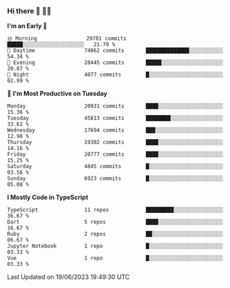 ### Hi there 👋 🧑‍💻



<!--START_SECTION:waka-->
**I'm an Early 🐤** 

```text
🌞 Morning                29701 commits       █████░░░░░░░░░░░░░░░░░░░░   21.79 % 
🌆 Daytime                74062 commits       ██████████████░░░░░░░░░░░   54.34 % 
🌃 Evening                28445 commits       █████░░░░░░░░░░░░░░░░░░░░   20.87 % 
🌙 Night                  4077 commits        █░░░░░░░░░░░░░░░░░░░░░░░░   02.99 % 
```
📅 **I'm Most Productive on Tuesday** 

```text
Monday                   20931 commits       ████░░░░░░░░░░░░░░░░░░░░░   15.36 % 
Tuesday                  45813 commits       ████████░░░░░░░░░░░░░░░░░   33.62 % 
Wednesday                17694 commits       ███░░░░░░░░░░░░░░░░░░░░░░   12.98 % 
Thursday                 19302 commits       ████░░░░░░░░░░░░░░░░░░░░░   14.16 % 
Friday                   20777 commits       ████░░░░░░░░░░░░░░░░░░░░░   15.25 % 
Saturday                 4845 commits        █░░░░░░░░░░░░░░░░░░░░░░░░   03.56 % 
Sunday                   6923 commits        █░░░░░░░░░░░░░░░░░░░░░░░░   05.08 % 
```


**I Mostly Code in TypeScript** 

```text
TypeScript               11 repos            █████████░░░░░░░░░░░░░░░░   36.67 % 
Dart                     5 repos             ████░░░░░░░░░░░░░░░░░░░░░   16.67 % 
Ruby                     2 repos             ██░░░░░░░░░░░░░░░░░░░░░░░   06.67 % 
Jupyter Notebook         1 repo              █░░░░░░░░░░░░░░░░░░░░░░░░   03.33 % 
Vue                      1 repo              █░░░░░░░░░░░░░░░░░░░░░░░░   03.33 % 
```




 Last Updated on 19/06/2023 19:49:30 UTC
<!--END_SECTION:waka-->


